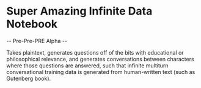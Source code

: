 # Super Amazing Infinite Data Notebook
-- Pre-Pre-PRE Alpha --

Takes plaintext, generates questions off of the bits with educational or philosophical relevance, and generates conversations between characters where those questions are answered, such that infinite multiturn conversational training data is generated from human-written text (such as Gutenberg book).


